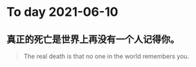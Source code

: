 
# To day 2021-06-10


## 真正的死亡是世界上再没有一个人记得你。
> The real death is that no one in the world remembers you.

    